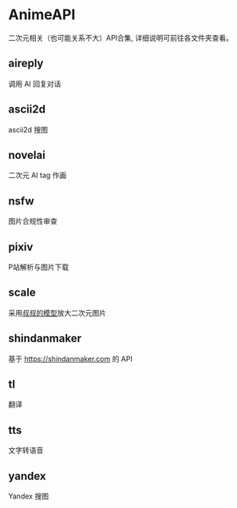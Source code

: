 # AnimeAPI
二次元相关（也可能关系不大）API合集, 详细说明可前往各文件夹查看。
## aireply
调用 AI 回复对话
## ascii2d
ascii2d 搜图
## novelai
二次元 AI tag 作画
## nsfw
图片合规性审查
## pixiv
P站解析与图片下载
## scale
采用[叔叔的模型](https://github.com/bilibili/ailab)放大二次元图片
## shindanmaker
基于 https://shindanmaker.com 的 API
## tl
翻译
## tts
文字转语音
## yandex
Yandex 搜图
